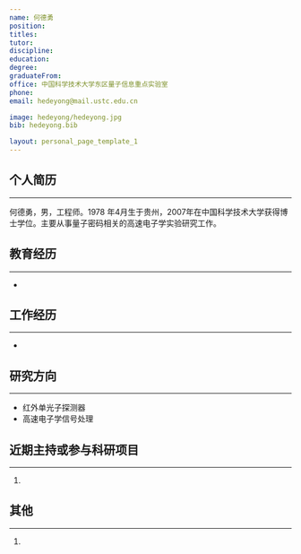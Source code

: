 ```yaml
---
name: 何德勇
position: 
titles: 
tutor: 
discipline: 
education: 
degree: 
graduateFrom: 
office: 中国科学技术大学东区量子信息重点实验室
phone: 
email: hedeyong@mail.ustc.edu.cn

image: hedeyong/hedeyong.jpg
bib: hedeyong.bib

layout: personal_page_template_1
---
```


## 个人简历
--------------
何德勇，男，工程师。1978 年4月生于贵州，2007年在中国科学技术大学获得博士学位。主要从事量子密码相关的高速电子学实验研究工作。

## 教育经历
--------------
* 

## 工作经历
--------------
* 

## 研究方向
--------------
* 红外单光子探测器
* 高速电子学信号处理

## 近期主持或参与科研项目
--------------
1. 

## 其他
---------
1. 
